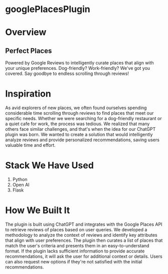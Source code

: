 # googlePlacesPlugin

# Overview

## Perfect Places

Powered by Google Reviews to intelligently curate places that align with your unique preferences. Dog-friendly? Work-friendly? We've got you covered. Say goodbye to endless scrolling through reviews!


# Inspiration

As avid explorers of new places, we often found ourselves spending considerable time scrolling through reviews to find places that meet our specific needs. Whether we were searching for a dog-friendly restaurant or a quiet cafe for work, the process was tedious. We realized that many others face similar challenges, and that's when the idea for our ChatGPT plugin was born. We wanted to create a solution that would intelligently analyze reviews and provide personalized recommendations, saving users valuable time and effort.

# Stack We Have Used

1. Python
2. Open AI
3. Flask

# How We Built It

The plugin is built using ChatGPT and integrates with the Google Places API to retrieve reviews of places based on user queries. We developed a methodology to analyze the context of reviews and identify key attributes that align with user preferences. The plugin then curates a list of places that match the user's criteria and presents them in an easy-to-understand format. If the plugin lacks sufficient information to provide accurate recommendations, it will ask the user for additional context or details. Users can also request new options if they're not satisfied with the initial recommendations.








